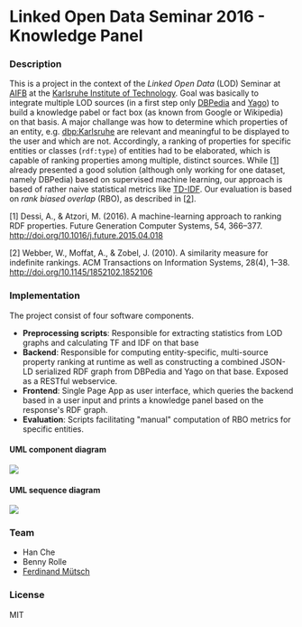 # Linked Open Data Seminar 2016 - Knowledge Panel

### Description
This is a project in the context of the _Linked Open Data_ (LOD) Seminar at [AIFB](http://aifb.kit.edu) at the [Karlsruhe Institute of Technology](http://kit.edu). 
Goal was basically to integrate multiple LOD sources (in a first step only [DBPedia](http://dbpedia.org) and [Yago](http://yago-knowledge.org)) to build a knowledge pabel or fact box (as known from Google or Wikipedia) on that basis. 
A major challange was how to determine which properties of an entity, e.g. [dbp:Karlsruhe](https://dbpedia.org/resource/Karlsruhe) are relevant and meaningful to be displayed to the user and which are not. Accordingly, a ranking of properties for specific entities or classes (`rdf:type`) of entities had to be elaborated, which is capable of ranking properties among multiple, distinct sources.
While [[1](http://doi.org/10.1016/j.future.2015.04.018)] already presented a good solution (although only working for one dataset, namely DBPedia) based on supervised machine learning, our approach is based of rather naive statistical metrics like [TD-IDF](https://en.wikipedia.org/wiki/Tf%E2%80%93idf).
Our evaluation is based on _rank biased overlap_ (RBO), as described in [[2](http://doi.org/10.1145/1852102.1852106)].

[1] Dessi, A., & Atzori, M. (2016). A machine-learning approach to ranking RDF properties. Future Generation Computer Systems, 54, 366–377. http://doi.org/10.1016/j.future.2015.04.018

[2] Webber, W., Moffat, A., & Zobel, J. (2010). A similarity measure for indefinite rankings. ACM Transactions on Information Systems, 28(4), 1–38. http://doi.org/10.1145/1852102.1852106

### Implementation
The project consist of four software components.
* __Preprocessing scripts__: Responsible for extracting statistics from LOD graphs and calculating TF and IDF on that base
* __Backend__: Responsible for computing entity-specific, multi-source property ranking at runtime as well as constructing a combined JSON-LD serialized RDF graph from DBPedia and Yago on that base. Exposed as a RESTful webservice.
* __Frontend__: Single Page App as user interface, which queries the backend based in a user input and prints a knowledge panel based on the response's RDF graph.
* __Evaluation__: Scripts facilitating "manual" computation of RBO metrics for specific entities.

#### UML component diagram
![](http://i.imgur.com/XtUNg1Y.jpg)

#### UML sequence diagram
![](http://i.imgur.com/fdJWLaX.jpg)

### Team
- Han Che
- Benny Rolle
- [Ferdinand Mütsch](https://ferdinand-muetsch.de)
### License
MIT